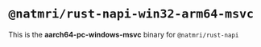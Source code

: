# `@natmri/rust-napi-win32-arm64-msvc`

This is the **aarch64-pc-windows-msvc** binary for `@natmri/rust-napi`
